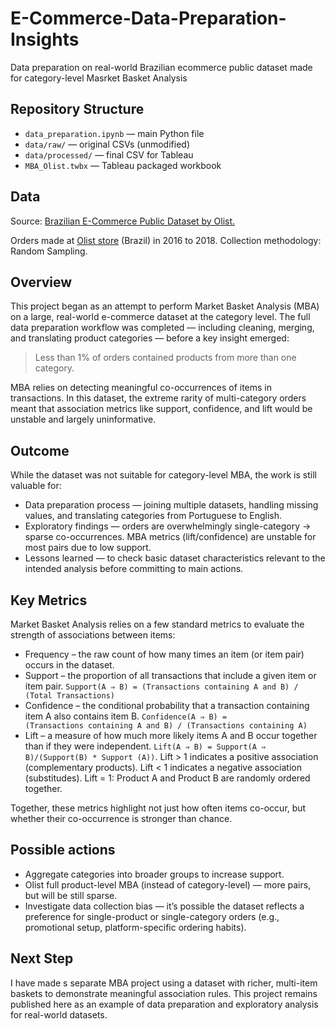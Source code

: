 # E-Commerce-Data-Preparation-Insights
Data preparation on real-world Brazilian ecommerce public dataset  made for category-level Masrket Basket Analysis

## Repository Structure
- `data_preparation.ipynb` — main Python file
- `data/raw/` — original CSVs (unmodified)
- `data/processed/` — final CSV for Tableau
- `MBA_Olist.twbx` — Tableau packaged workbook

## Data
Source: [Brazilian E-Commerce Public Dataset by Olist.](https://www.kaggle.com/datasets/olistbr/brazilian-ecommerce/data)

Orders made at [Olist store](https://www.olist.com/) (Brazil) in 2016 to 2018. Collection methodology: Random Sampling.

## Overview 
This project began as an attempt to perform Market Basket Analysis (MBA) on a large, real-world e-commerce dataset at the category level. The full data preparation workflow was completed — including cleaning, merging, and translating product categories — before a key insight emerged:
>Less than 1% of orders contained products from more than one category.

MBA relies on detecting meaningful co-occurrences of items in transactions. In this dataset, the extreme rarity of multi-category orders meant that association metrics like support, confidence, and lift would be unstable and largely uninformative.

## Outcome

While the dataset was not suitable for category-level MBA, the work is still valuable for:

- Data preparation process — joining multiple datasets, handling missing values, and translating categories from Portuguese to English.
- Exploratory findings — orders are overwhelmingly single-category → sparse co-occurrences.  MBA metrics (lift/confidence) are unstable for most pairs due to low support.
- Lessons learned — to check basic dataset characteristics relevant to the intended analysis before committing to main actions.

## Key Metrics 
Market Basket Analysis relies on a few standard metrics to evaluate the strength of associations between items:

- Frequency – the raw count of how many times an item (or item pair) occurs in the dataset. 
- Support – the proportion of all transactions that include a given item or item pair.
 `Support(A ⇒ B) = (Transactions containing A and B) / (Total Transactions)`
- Confidence – the conditional probability that a transaction containing item A also contains item B.
 `Confidence(A ⇒ B) = (Transactions containing A and B) / (Transactions containing A​)`
- Lift – a measure of how much more likely items A and B occur together than if they were independent.
  `Lift(A ⇒ B) = Support(A ⇒ B)/(Support(B) * Support (A)​)`.
Lift > 1 indicates a positive association (complementary products). Lift < 1 indicates a negative association (substitudes). Lift = 1: Product A and Product B are randomly ordered together.

Together, these metrics highlight not just how often items co-occur, but whether their co-occurrence is stronger than chance.

## Possible actions 
- Aggregate categories into broader groups to increase support.
- Olist full product-level MBA (instead of category-level) — more pairs, but will be still sparse.
- Investigate data collection bias — it’s possible the dataset reflects a preference for single-product or single-category orders (e.g., promotional setup, platform-specific ordering habits).

## Next Step
I have made s separate MBA project using a dataset with richer, multi-item baskets to demonstrate meaningful association rules. This project remains published here as an example of data preparation and exploratory analysis for real-world datasets.
